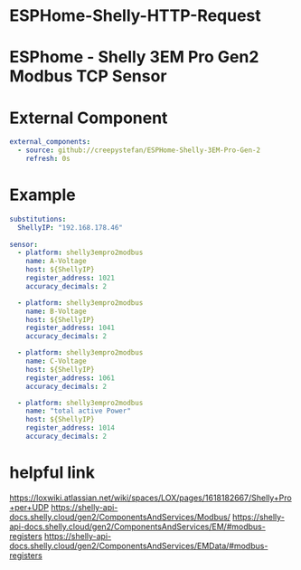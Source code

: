 # ESPHome-Shelly-HTTP-Request


# ESPhome - Shelly 3EM Pro Gen2 Modbus TCP Sensor

# External Component
```yaml
external_components:
  - source: github://creepystefan/ESPHome-Shelly-3EM-Pro-Gen-2
    refresh: 0s
```

# Example
```yaml
substitutions:
  ShellyIP: "192.168.178.46" 
  
sensor:
  - platform: shelly3empro2modbus
    name: A-Voltage
    host: ${ShellyIP}
    register_address: 1021
    accuracy_decimals: 2

  - platform: shelly3empro2modbus
    name: B-Voltage
    host: ${ShellyIP}
    register_address: 1041
    accuracy_decimals: 2

  - platform: shelly3empro2modbus
    name: C-Voltage
    host: ${ShellyIP}
    register_address: 1061
    accuracy_decimals: 2

  - platform: shelly3empro2modbus
    name: "total active Power"
    host: ${ShellyIP}
    register_address: 1014
    accuracy_decimals: 2
```




# helpful link
https://loxwiki.atlassian.net/wiki/spaces/LOX/pages/1618182667/Shelly+Pro+per+UDP
https://shelly-api-docs.shelly.cloud/gen2/ComponentsAndServices/Modbus/
https://shelly-api-docs.shelly.cloud/gen2/ComponentsAndServices/EM/#modbus-registers
https://shelly-api-docs.shelly.cloud/gen2/ComponentsAndServices/EMData/#modbus-registers

